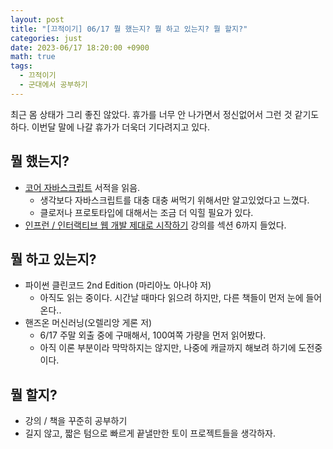 ```yaml
---
layout: post
title: "[끄적이기] 06/17 뭘 했는지? 뭘 하고 있는지? 뭘 할지?"
categories: just
date: 2023-06/17 18:20:00 +0900
math: true
tags:
  - 끄적이기
  - 군대에서 공부하기
---
```


최근 몸 상태가 그리 좋진 않았다. 휴가를 너무 안 나가면서 정신없어서 그런 것 같기도 하다.
이번달 말에 나갈 휴가가 더욱더 기다려지고 있다.

## 뭘 했는지?

- [코어 자바스크립트](https://product.kyobobook.co.kr/detail/S000001766397) 서적을 읽음.
  - 생각보다 자바스크립트를 대충 대충 써먹기 위해서만 알고있었다고 느꼈다.
  - 클로저나 프로토타입에 대해서는 조금 더 익힐 필요가 있다.
- [인프런 / 인터랙티브 웹 개발 제대로 시작하기](https://www.inflearn.com/course/interactive_web/dashboard) 강의를 섹션 6까지 들었다.

## 뭘 하고 있는지?

- 파이썬 클린코드 2nd Edition (마리아노 아나야 저)
  - 아직도 읽는 중이다. 시간날 때마다 읽으려 하지만, 다른 책들이 먼저 눈에 들어온다..
- 핸즈온 머신러닝(오렐리앙 게론 저)
  - 6/17 주말 외출 중에 구매해서, 100여쪽 가량을 먼저 읽어봤다.
  - 아직 이론 부분이라 막막하지는 않지만, 나중에 캐글까지 해보려 하기에 도전중이다.

## 뭘 할지?
- 강의 / 책을 꾸준히 공부하기
- 길지 않고, 짧은 텀으로 빠르게 끝낼만한 토이 프로젝트들을 생각하자.
